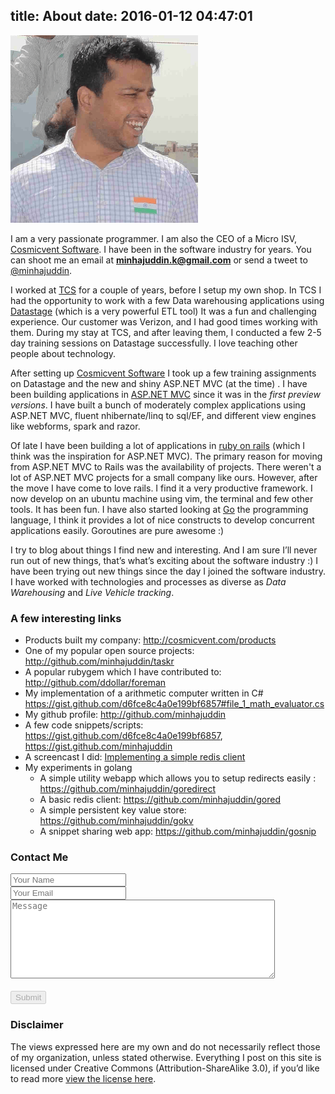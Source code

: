 title: About
date: 2016-01-12 04:47:01
---

![Khaja Minhajuddin](/images/khaja-minhajuddin-independence-day.png)

I am a very passionate programmer. I am also the CEO of a Micro ISV, [Cosmicvent Software][]. I have been in the software industry for <script>document.write(Math.round(((new Date()) - (new Date(2006, 11, 13)))/31536000000))</script> years. You can shoot me an email at **[minhajuddin.k@gmail.com][]** or send a tweet to [@minhajuddin][].

I worked at [TCS](http://tcs.com) for a couple of years, before I setup my own shop. In TCS I had the opportunity to work with a few Data warehousing applications using [Datastage](http://www-01.ibm.com/software/data/infosphere/datastage/features.html) (which is a very powerful ETL tool) It was a fun and challenging experience. Our customer was Verizon, and I had good times working with them. During my stay at TCS, and after leaving them, I conducted a few 2-5 day training sessions on Datastage successfully. I love teaching other people about technology.

After setting up [Cosmicvent Software][] I took up a few training assignments on Datastage and the new and shiny ASP.NET MVC (at the time) . I have been building applications in [ASP.NET MVC](http://www.asp.net/mvc) since it was in the *first preview versions*. I have built a bunch of moderately complex applications using ASP.NET MVC, fluent nhibernate/linq to sql/EF, and different view engines like webforms, spark and razor.

Of late I have been building a lot of applications in [ruby on rails](http://rubyonrails.org/) (which I think was the inspiration for ASP.NET MVC). The primary reason for moving from ASP.NET MVC to Rails was the availability of projects. There weren't a lot of ASP.NET MVC projects for a small company like ours. However, after the move I have come to love rails. I find it a very productive framework. I now develop on an ubuntu machine using vim, the terminal and few other tools. It has been fun. I have also started looking at [Go](http://golang.org/) the programming language, I think it provides a lot of nice constructs to develop concurrent applications easily. Goroutines are pure awesome :)

I try to blog about things I find new and interesting. And I am sure I’ll never run out of new things, that’s what’s exciting about the
software industry :) I have been trying out new things since the day I joined the software industry. I have worked with technologies and
processes as diverse as *Data Warehousing* and *Live Vehicle tracking*.

### A few interesting links

- Products built my company: http://cosmicvent.com/products
- One of my popular open source projects: http://github.com/minhajuddin/taskr
- A popular rubygem which I have contributed to: http://github.com/ddollar/foreman
- My implementation of a arithmetic computer written in C# https://gist.github.com/d6fce8c4a0e199bf6857#file_1_math_evaluator.cs
- My github profile: http://github.com/minhajuddin
- A few code snippets/scripts: https://gist.github.com/d6fce8c4a0e199bf6857, https://gist.github.com/minhajuddin
- A screencast I did:  [Implementing a simple redis client](https://vimeo.com/54622804)
- My experiments in golang
    - A simple utility webapp which allows you to setup redirects easily :  https://github.com/minhajuddin/goredirect
    - A basic redis client: https://github.com/minhajuddin/gored
    - A simple persistent key value store: https://github.com/minhajuddin/gokv
    - A snippet sharing web app: https://github.com/minhajuddin/gosnip

### Contact Me
<script src='https://www.google.com/recaptcha/api.js'></script>
<script>function enableSubmit(){var a=document.getElementById("form_submit");a.disabled=!1,a.title=""}</script>
<form action="https://liveformhq.com/form/84cef83c-1a99-4266-9a5d-555d0ff5a29d" method="POST" accept-charset="utf-8">
  <input type='hidden' name='_redirect' value='http://minhajuddin.com/thank-you/' />

  <input type='text' id='name' name='name' placeholder='Your Name' />
  <br >
  <input type='text' id='email' name='email' placeholder='Your Email' />
  <br >
  <textarea id='message' name='message' placeholder='Message' rows='8' cols='50'></textarea>
  <br >
  <div class="g-recaptcha" data-sitekey="6LdWCB8TAAAAAAsC-QKisoxnzFOm-TFbHqV7kUcL" data-callback="enableSubmit"></div>
  <br >
  <input id='form_submit' type='submit' value='Submit' disabled />
</form>

### Disclaimer
The views expressed here are my own and do not necessarily reflect those of my organization, unless stated otherwise. Everything I post on this
site is licensed under Creative Commons (Attribution-ShareAlike 3.0), if you’d like to read more [view the license here][].

  [Cosmicvent Software]: http://cosmicvent.com "Cosmicvent Software"
  [minhajuddin.k@gmail.com]: mailto:minhajuddin.k@gmail.com "email me"
  [@minhajuddin]: http://twitter.com/minhajuddin "minhajuddin on twitter"
  [view the license here]: http://creativecommons.org/licenses/by-sa/3.0/ "Creative Commons (Attribution-ShareAlike 3.0)"
